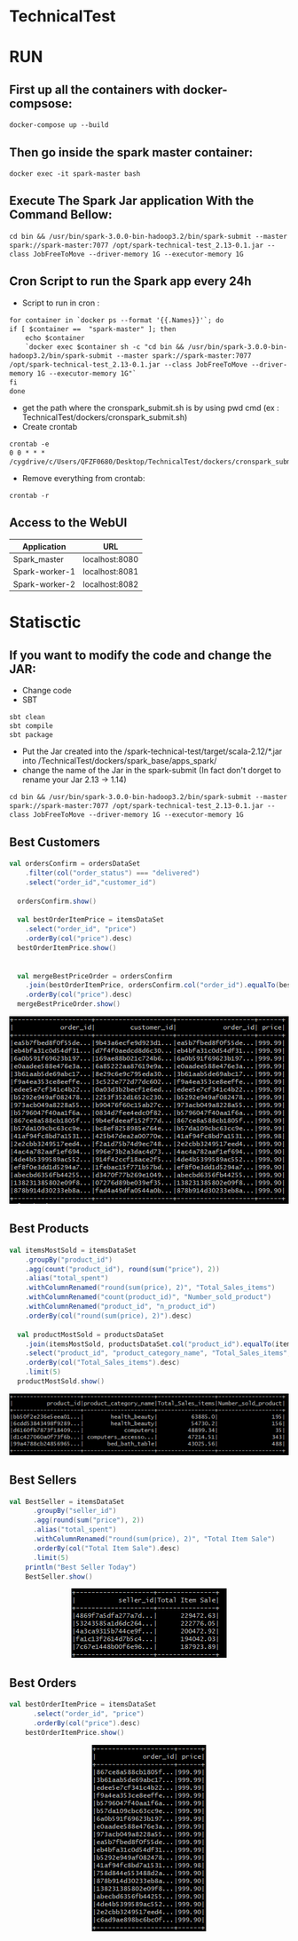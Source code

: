 # TechnicalTest


# RUN

## First up all the containers with docker-compsose: 
```
docker-compose up --build
```

## Then go inside the spark master container:

```
docker exec -it spark-master bash
```

## Execute The Spark Jar application With the Command Bellow:

```
cd bin && /usr/bin/spark-3.0.0-bin-hadoop3.2/bin/spark-submit --master spark://spark-master:7077 /opt/spark-technical-test_2.13-0.1.jar --class JobFreeToMove --driver-memory 1G --executor-memory 1G
```
## Cron Script to run the Spark app every 24h

- Script to run in cron :
```
for container in `docker ps --format '{{.Names}}'`; do 
if [ $container ==  "spark-master" ]; then  
    echo $container
    `docker exec $container sh -c "cd bin && /usr/bin/spark-3.0.0-bin-hadoop3.2/bin/spark-submit --master spark://spark-master:7077 /opt/spark-technical-test_2.13-0.1.jar --class JobFreeToMove --driver-memory 1G --executor-memory 1G"` 
fi
done
```
- get the path where the cronspark_submit.sh is by using pwd cmd (ex : TechnicalTest/dockers/cronspark_submit.sh)
- Create crontab
```
crontab -e
0 0 * * * /cygdrive/c/Users/QFZF0680/Desktop/TechnicalTest/dockers/cronspark_submit.sh
```

- Remove everything from crontab:
```
crontab -r
```

## Access to the WebUI

| Application     | URL                                      
| --------------- | ---------------
| Spark_master    | localhost:8080                           
| Spark-worker-1  | localhost:8081                        
| Spark-worker-2  | localhost:8082                      



# Statisctic

## If you want to modify the code and change the JAR:
- Change code
- SBT
```
sbt clean
sbt compile
sbt package
```
- Put the Jar created into the /spark-technical-test/target/scala-2.12/*.jar into /TechnicalTest/dockers/spark_base/apps_spark/
- change the name of the Jar in the spark-submit (In fact don't dorget to rename your Jar 2.13 -> 1.14)
```
cd bin && /usr/bin/spark-3.0.0-bin-hadoop3.2/bin/spark-submit --master spark://spark-master:7077 /opt/spark-technical-test_2.13-0.1.jar --class JobFreeToMove --driver-memory 1G --executor-memory 1G
```

## Best Customers


  ```scala
  val ordersConfirm = ordersDataSet
      .filter(col("order_status") === "delivered")
      .select("order_id","customer_id")

    ordersConfirm.show()

    val bestOrderItemPrice = itemsDataSet
      .select("order_id", "price")
      .orderBy(col("price").desc)
    bestOrderItemPrice.show()


    val mergeBestPriceOrder = ordersConfirm
      .join(bestOrderItemPrice, ordersConfirm.col("order_id").equalTo(bestOrderItemPrice.col("order_id")), "inner")
      .orderBy(col("price").desc)
    mergeBestPriceOrder.show()
  ```

<p align="center"><img src="images/BestCustumer.PNG"></p>


##  Best Products


  ```scala
  val itemsMostSold = itemsDataSet
      .groupBy("product_id")
      .agg(count("product_id"), round(sum("price"), 2))
      .alias("total_spent")
      .withColumnRenamed("round(sum(price), 2)", "Total_Sales_items")
      .withColumnRenamed("count(product_id)", "Number_sold_product")
      .withColumnRenamed("product_id", "n_product_id")
      .orderBy(col("round(sum(price), 2)").desc)

    val productMostSold = productsDataSet
      .join(itemsMostSold, productsDataSet.col("product_id").equalTo(itemsMostSold.col("n_product_id")))
      .select("product_id", "product_category_name", "Total_Sales_items", "Number_sold_product")
      .orderBy(col("Total_Sales_items").desc)
      .limit(5)
    productMostSold.show()
  ```

<p align="center"><img src="images/BestProduct.PNG"></p>


## Best Sellers

```scala
val BestSeller = itemsDataSet
      .groupBy("seller_id")
      .agg(round(sum("price"), 2))
      .alias("total_spent")
      .withColumnRenamed("round(sum(price), 2)", "Total Item Sale")
      .orderBy(col("Total Item Sale").desc)
      .limit(5)
    println("Best Seller Today")
    BestSeller.show()
```

<p align="center"><img src="images/bestSeller.PNG"></p>

## Best Orders
```scala
val bestOrderItemPrice = itemsDataSet
      .select("order_id", "price")
      .orderBy(col("price").desc)
    bestOrderItemPrice.show()
```
<p align="center"><img src="images/BestOrder.PNG"></p>
